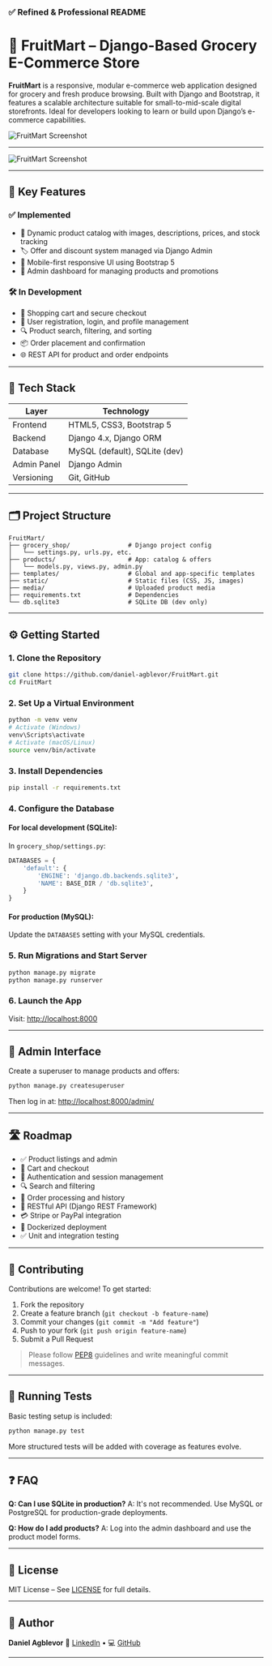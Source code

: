 ### ✅ **Refined & Professional README**

# 🛒 FruitMart – Django-Based Grocery E-Commerce Store

**FruitMart** is a responsive, modular e-commerce web application designed for grocery and fresh produce browsing. Built with Django and Bootstrap, it features a scalable architecture suitable for small-to-mid-scale digital storefronts. Ideal for developers looking to learn or build upon Django’s e-commerce capabilities.

![FruitMart Screenshot](assets/fruitmart_home.png)

---

![FruitMart Screenshot](assets/admin.png)

---

## 🚀 Key Features

### ✅ Implemented

* 🧺 Dynamic product catalog with images, descriptions, prices, and stock tracking
* 🏷️ Offer and discount system managed via Django Admin
* 📱 Mobile-first responsive UI using Bootstrap 5
* 🔧 Admin dashboard for managing products and promotions

### 🛠️ In Development

* 🛒 Shopping cart and secure checkout
* 👤 User registration, login, and profile management
* 🔍 Product search, filtering, and sorting
* 📦 Order placement and confirmation
* 🌐 REST API for product and order endpoints

---

## 🧰 Tech Stack

| Layer       | Technology                    |
| ----------- | ----------------------------- |
| Frontend    | HTML5, CSS3, Bootstrap 5      |
| Backend     | Django 4.x, Django ORM        |
| Database    | MySQL (default), SQLite (dev) |
| Admin Panel | Django Admin                  |
| Versioning  | Git, GitHub                   |

---

## 🗂️ Project Structure

```text
FruitMart/
├── grocery_shop/                # Django project config
│   └── settings.py, urls.py, etc.
├── products/                    # App: catalog & offers
│   └── models.py, views.py, admin.py
├── templates/                   # Global and app-specific templates
├── static/                      # Static files (CSS, JS, images)
├── media/                       # Uploaded product media
├── requirements.txt             # Dependencies
└── db.sqlite3                   # SQLite DB (dev only)
```

---

## ⚙️ Getting Started

### 1. Clone the Repository

```bash
git clone https://github.com/daniel-agblevor/FruitMart.git
cd FruitMart
```

### 2. Set Up a Virtual Environment

```bash
python -m venv venv
# Activate (Windows)
venv\Scripts\activate
# Activate (macOS/Linux)
source venv/bin/activate
```

### 3. Install Dependencies

```bash
pip install -r requirements.txt
```

### 4. Configure the Database

#### For local development (SQLite):

In `grocery_shop/settings.py`:

```python
DATABASES = {
    'default': {
        'ENGINE': 'django.db.backends.sqlite3',
        'NAME': BASE_DIR / 'db.sqlite3',
    }
}
```

#### For production (MySQL):

Update the `DATABASES` setting with your MySQL credentials.

### 5. Run Migrations and Start Server

```bash
python manage.py migrate
python manage.py runserver
```

### 6. Launch the App

Visit: [http://localhost:8000](http://localhost:8000)

---

## 🔐 Admin Interface

Create a superuser to manage products and offers:

```bash
python manage.py createsuperuser
```

Then log in at: [http://localhost:8000/admin/](http://localhost:8000/admin/)

---

## 🛣️ Roadmap

* ✅ Product listings and admin
* 🛒 Cart and checkout
* 🔐 Authentication and session management
* 🔍 Search and filtering
* 🧾 Order processing and history
* 🔌 RESTful API (Django REST Framework)
* 💳 Stripe or PayPal integration
* 🐳 Dockerized deployment
* ✅ Unit and integration testing

---

## 🤝 Contributing

Contributions are welcome! To get started:

1. Fork the repository
2. Create a feature branch (`git checkout -b feature-name`)
3. Commit your changes (`git commit -m "Add feature"`)
4. Push to your fork (`git push origin feature-name`)
5. Submit a Pull Request

> Please follow [PEP8](https://peps.python.org/pep-0008/) guidelines and write meaningful commit messages.

---

## 🧪 Running Tests

Basic testing setup is included:

```bash
python manage.py test
```

More structured tests will be added with coverage as features evolve.

---

## ❓ FAQ

**Q: Can I use SQLite in production?**
A: It's not recommended. Use MySQL or PostgreSQL for production-grade deployments.

**Q: How do I add products?**
A: Log into the admin dashboard and use the product model forms.

---

## 📄 License

MIT License – See [LICENSE](LICENSE) for full details.

---

## 👤 Author

**Daniel Agblevor**
🔗 [LinkedIn](https://linkedin.com/in/daniel-agblevor) • 💻 [GitHub](https://github.com/daniel-agblevor)

---